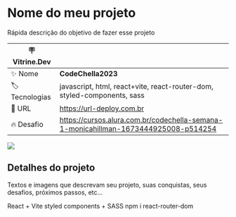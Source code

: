 # Nome do meu projeto

Rápida descrição do objetivo de fazer esse projeto

| :placard: Vitrine.Dev |     |
| -------------  | --- |
| :sparkles: Nome        | **CodeChella2023**
| :label: Tecnologias | javascript, html, react+vite, react-router-dom, styled-components, sass
| :rocket: URL         | https://url-deploy.com.br
| :fire: Desafio     | https://cursos.alura.com.br/codechella-semana-1-monicahillman-1673444925008-p514254

<!-- Inserir imagem com a #vitrinedev ao final do link -->
![]('./screenshot.jpg)

## Detalhes do projeto

Textos e imagens que descrevam seu projeto, suas conquistas, seus desafios, próximos passos, etc...


React + Vite
styled components + SASS
npm i react-router-dom
